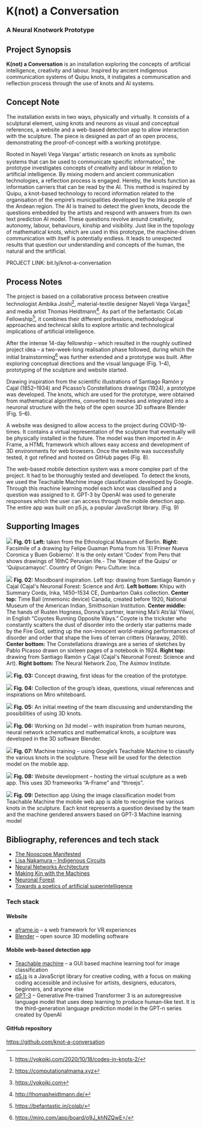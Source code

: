 # K(not) a Conversation
### A Neural Knotwork Prototype

## Project Synopsis
**K(not) a Conversation** is an installation exploring the concepts of artificial intelligence, creativity and labour. Inspired by ancient indigenous communication systems of Quipu knots, it instigates a communication and reflection process through the use of knots and AI systems. 

## Concept Note
The installation exists in two ways, physically and virtually. It consists of a sculptural element, using knots and neurons as visual and conceptual references, a website and a web-based detection app to allow interaction with the sculpture. The piece is designed as part of an open process, demonstrating the proof-of-concept with a working prototype.  

Rooted in Nayeli Vega Vargas’ artistic research on knots as symbolic systems that can be used to communicate specific information[^1], the prototype investigates concepts of creativity and labour in relation to artificial intelligence. By mixing modern and ancient communication technologies, a reflection process is engaged. Hereby, the knots function as information carriers that can be read by the AI. This method is inspired by Quipu, a knot-based technology to record information related to the organisation of the empire’s municipalities developed by the Inka people of the Andean region. The AI is trained to detect the given knots, decode the questions embedded by the artists and respond with answers from its own text prediction AI model. These questions revolve around creativity, autonomy, labour, behaviours, kinship and visibility. Just like in the topology of mathematical knots, which are used in this prototype, the machine-driven communication with itself is potentially endless. It leads to unexpected results that question our understanding and concepts of the human, the natural and the artificial. 

PROJECT LINK: bit.ly/knot-a-conversation

## Process Notes
The project is based on a collaborative process between creative technologist Ambika Joshi[^2], material-textile designer Nayeli Vega Vargas[^3] and media artist Thomas Heidtmann[^4]. As part of the befantastic CoLab Fellowship[^5], it combines their different professions, methodological approaches and technical skills to explore artistic and technological implications of artificial intelligence.

After the intense 14-day fellowship – which resulted in the roughly outlined project idea – a two-week-long realisation phase followed, during which the initial brainstorming[^6] was further extended and a prototype was built. After exploring conceptual directions and the visual language (Fig. 1–4), prototyping of the sculpture and website started.

Drawing inspiration from the scientific illustrations of Santiago Ramón y Cajal (1852–1934) and Picasso’s Constellations drawings (1924), a prototype was developed. The knots, which are used for the prototype, were obtained from mathematical algorithms, converted to meshes and integrated into a neuronal structure with the help of the open source 3D software Blender (Fig. 5–6). 

A website was designed to allow access to the project during COVID-19-times. It contains a virtual representation of the sculpture that eventually will be physically installed in the future. The model was then imported in A-Frame, a HTML framework which allows easy access and development of 3D environments for web browsers. Once the website was successfully tested, it got refined and hosted on GitHub pages (Fig. 8). 

The web-based mobile detection system was a more complex part of the project. It had to be thoroughly tested and developed. To detect the knots, we used the Teachable Machine image classification developed by Google. Through this machine learning model each knot was classified and a question was assigned to it. GPT-3 by OpenAI was used to generate responses which the user can access through the mobile detection app. The entire app was built on p5.js, a popular JavaScript library. (Fig. 9)

## Supporting Images
![](https://github.com/knot-a-conversation/about/raw/gh-pages/assets/01_KAC_concept_quipur.jpg)
**Fig. 01: Left:** taken from the Ethnological Museum of Berlin. **Right:** Facsimile of a drawing by Felipe Guaman Poma from his 'El Primer Nueva Coronica y Buen Gobierno'. It is the only extant 'Codex' from Peru that shows drawings of 16thC Peruvian life.- The 'Keeper of the Quipu' or 'Quipucamayoc'. 
Country of Origin: Peru Culture: Inca. 

![](https://github.com/knot-a-conversation/about/raw/gh-pages/assets/02_KAC_concept_knot_structure.jpg)
**Fig. 02:** Moodboard inspiration. Left top: drawing from Santiago Ramón y Cajal (Cajal's Neuronal Forest: Science and Art). **Left bottom:** Khipu with Summary Cords, Inka, 1450–1534 CE, Dumbarton Oaks collection. **Center top:** Time Ball (mnemonic device) Canada, created before 1920, National Museum of the American Indian, Smithsonian Institution. **Center middle:** The hands of Rusten Hogness, Donna’s partner, learning Ma’ii Ats’áá’ Yílwoí, in English “Coyotes Running Opposite Ways.” Coyote is the trickster who constantly scatters the dust of disorder into the orderly star patterns made by the Fire God, setting up the non-innocent world-making performances of disorder and order that shape the lives of terran critters (Haraway, 2016). **Center bottom:** The Constellations drawings are a series of sketches by Pablo Picasso drawn on sixteen pages of a notebook in 1924. **Right top:** drawing from Santiago Ramón y Cajal (Cajal's Neuronal Forest: Science and Art). **Right bottom:** The Neural Network Zoo, The Asimov Institute.

![](https://github.com/knot-a-conversation/about/raw/gh-pages/assets/03_KAC_concept_drawing.jpg)
**Fig. 03:** Concept drawing, first ideas for the creation of the prototype.

![](https://github.com/knot-a-conversation/about/raw/gh-pages/assets/04_KAC_concept_miroboard.JPG)
**Fig. 04:** Collection of the group’s ideas, questions, visual references and inspirations on Miro whiteboard. 

![](https://github.com/knot-a-conversation/about/raw/gh-pages/assets/05_KAC_discussing_knots.jpeg)
**Fig. 05:** An initial meeting of the team discussing and understanding the possibilities of using 3D knots.

![](https://github.com/knot-a-conversation/about/raw/gh-pages/assets/06_KAC_3dmodel_WIP.png)
**Fig. 06:** Working on 3d model – with inspiration from human neurons, neural network schematics and mathematical knots, a sculpture was developed in the 3D software Blender. 

![](https://github.com/knot-a-conversation/about/raw/gh-pages/assets/07_KAC_machine-training.jpg)
**Fig. 07:** Machine training – using Google’s Teachable Machine to classify the various knots in the sculpture. These will be used for the detection model on the mobile app.

![](https://github.com/knot-a-conversation/about/raw/gh-pages/assets/08_KAC_website.jpg)
**Fig. 08:** Website development – hosting the virtual sculpture as a web app. This uses 3D frameworks “A-Frame” and “threejs”. 

![](https://github.com/knot-a-conversation/about/raw/gh-pages/assets/09_KAC_detection_app.jpg)
**Fig. 09:** Detection app
Using the image classification model from Teachable Machine the mobile web app is able to recognise the various knots in the sculpture. Each knot represents a question devised by the team and the machine gendered answers based on GPT-3 Machine learning model

## Bibliography, references and tech stack     

[^1]:https://yokoiki.com/2020/10/18/codes-in-knots-2/
[^2]:https://computationalmama.xyz
[^3]:https://yokoiki.com
[^4]:http://thomasheidtmann.de/
[^5]:https://befantastic.in/colab/
[^6]:https://miro.com/app/board/o9J_khNZQwE=/

- [The Nooscope Manifested](https://nooscope.ai/)
- [Lisa Nakamura – Indigenous Circuits](https://lnakamur.files.wordpress.com/2011/01/indigenous-circuits-nakamura-aq.pdf)
- [Neural Networks Architecture](https://www.asimovinstitute.org/neural-network-zoo/)                    
- [Making Kin with the Machines](https://jods.mitpress.mit.edu/pub/lewis-arista-pechawis-kite/release/1)
- [Neuronal Forest](https://www.humanbrainproject.eu/en/follow-hbp/news/cajal-s-neuronal-forest-new-book-by-javier-defelipe/)
- [Towards a poetics of artificial superintelligence](https://medium.com/after-us/towards-a-poetics-of-artificial-superintelligence-ebff11d2d249)

### Tech stack 
#### Website
- [aframe.io](https://aframe.io) – a web framework for VR experiences
- [Blender](https://blender.org) – open source 3D modelling software 

#### Mobile web-based detection app
- [Teachable machine](https://teachablemachine.withgoogle.com/) – a GUI based machine learning tool for image classification
- [p5.js](https://p5js.org/) is a JavaScript library for creative coding, with a focus on making coding accessible and inclusive for artists, designers, educators, beginners, and anyone else
- [GPT-3](https://github.com/openai/gpt-3) – Generative Pre-trained Transformer 3 is an autoregressive language model that uses deep learning to produce human-like text. It is the third-generation language prediction model in the GPT-n series created by OpenAI

#### GitHub repository
 https://github.com/knot-a-conversation
